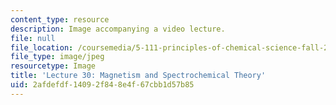 ```yaml
---
content_type: resource
description: Image accompanying a video lecture.
file: null
file_location: /coursemedia/5-111-principles-of-chemical-science-fall-2008/2afdefdf14092f848e4f67cbb1d57b85_30.jpg
file_type: image/jpeg
resourcetype: Image
title: 'Lecture 30: Magnetism and Spectrochemical Theory'
uid: 2afdefdf-1409-2f84-8e4f-67cbb1d57b85
---
```

